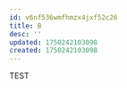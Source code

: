 ```yaml
---
id: v6nf536wmfhmzx4jxf52c26
title: B
desc: ''
updated: 1750242103098
created: 1750242103098
---
```

TEST